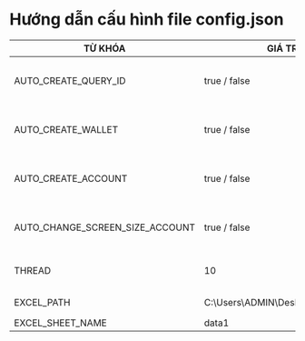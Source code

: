 # Hướng dẫn cấu hình file config.json
| TỪ KHÓA   | GIÁ TRỊ                                 | Ý NGHĨA                                              |
|-----------|-----------------------------------------|------------------------------------------------------|
| AUTO_CREATE_QUERY_ID | true / false                            | ( On / Off ) Tính năng tạo ra file query_id.json     |
| AUTO_CREATE_WALLET | true / false                            | ( On / Off ) Tính năng tạo ra file wallet.json       |
| AUTO_CREATE_ACCOUNT | true / false                            | ( On / Off ) Tính năng tạo ra file account.json      |
| AUTO_CHANGE_SCREEN_SIZE_ACCOUNT | true / false                            | ( On / Off ) Tính năng ghi log lỗi ra file error.txt |
| THREAD | 10                                      | Số luồng chạy đồng thời cùng lúc                     |
| EXCEL_PATH | C:\\Users\\ADMIN\\Desktop\\profile.xlsx | Đường dẫn file EXCEL                                 |
| EXCEL_SHEET_NAME | data1                                   | Tên sheet                                            |
